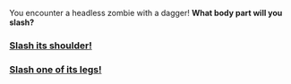 You encounter a headless zombie with a dagger! **What body part will you slash?**

### [Slash its shoulder!](shoulder-slash)
### [Slash one of its legs!](leg-slash)
